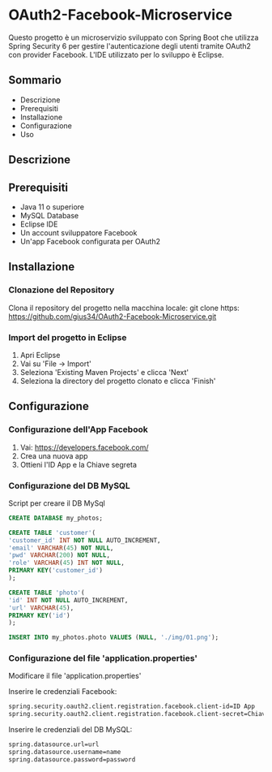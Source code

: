 # OAuth2-Facebook-Microservice
Questo progetto è un microservizio sviluppato con Spring Boot che utilizza Spring Security 6 per gestire l'autenticazione degli utenti tramite OAuth2 con provider Facebook. L'IDE utilizzato per lo sviluppo è Eclipse.

## Sommario
- Descrizione
- Prerequisiti
- Installazione
- Configurazione
- Uso

## Descrizione

## Prerequisiti
- Java 11 o superiore
- MySQL Database
- Eclipse IDE
- Un account sviluppatore Facebook
- Un'app Facebook configurata per OAuth2

## Installazione
### Clonazione del Repository

Clona il repository del progetto nella macchina locale:
git clone https: https://github.com/gius34/OAuth2-Facebook-Microservice.git

### Import del progetto in Eclipse
1. Apri Eclipse
2. Vai su 'File -> Import'
3. Seleziona 'Existing Maven Projects' e clicca 'Next'
4. Seleziona la directory del progetto clonato e clicca 'Finish'

## Configurazione
### Configurazione dell'App Facebook
1. Vai: https://developers.facebook.com/
2. Crea una nuova app
3. Ottieni l'ID App e la Chiave segreta

### Configurazione del DB MySQL
Script per creare il DB MySql
```sql
CREATE DATABASE my_photos;

CREATE TABLE 'customer'(
'customer_id' INT NOT NULL AUTO_INCREMENT,
'email' VARCHAR(45) NOT NULL,
'pwd' VARCHAR(200) NOT NULL,
'role' VARCHAR(45) INT NOT NULL,
PRIMARY KEY('customer_id')
);

CREATE TABLE 'photo'(
'id' INT NOT NULL AUTO_INCREMENT,
'url' VARCHAR(45),
PRIMARY KEY('id')
);

INSERT INTO my_photos.photo VALUES (NULL, './img/01.png');
```

### Configurazione del file 'application.properties'
Modificare il file 'application.properties'

Inserire le credenziali Facebook:
```bash
spring.security.oauth2.client.registration.facebook.client-id=ID App
spring.security.oauth2.client.registration.facebook.client-secret=Chiave segreta
```

Inserire le credenziali del DB MySQL:
```bash
spring.datasource.url=url
spring.datasource.username=name
spring.datasource.password=password
```
